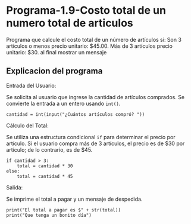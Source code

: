 # Programa-1.9-Costo total de un numero total de articulos
Programa que calcule el costo total de un número de artículos si: Son 3 artículos o menos precio unitario: $45.00. Más de 3 artículos precio unitario: $30. al final mostrar un mensaje 
## Explicacion del programa 
Entrada del Usuario:

Se solicita al usuario que ingrese la cantidad de artículos comprados. Se convierte la entrada a un entero usando ```int()```.
```
cantidad = int(input("¿Cuántos artículos compró? "))
```
Cálculo del Total:

Se utiliza una estructura condicional ```if``` para determinar el precio por artículo. Si el usuario compra más de 3 artículos, el precio es de $30 por artículo; de lo contrario, es de $45.
```
if cantidad > 3:
    total = cantidad * 30
else:
    total = cantidad * 45
```
Salida:

Se imprime el total a pagar y un mensaje de despedida.
```
print("El total a pagar es $" + str(total))
print("Que tenga un bonito día")
```

